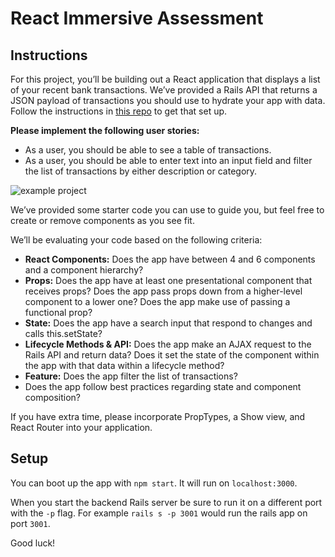 # React Immersive Assessment

## Instructions

For this project, you’ll be building out a React application that displays a list of your recent bank transactions. We’ve provided a Rails API that returns a JSON payload of transactions you should use to hydrate your app with data. Follow the instructions in [this repo](https://github.com/learn-co-curriculum/immersive-assessment-react-backend) to get that set up.

**Please implement the following user stories:**
- As a user, you should be able to see a table of transactions.
- As a user, you should be able to enter text into an input field and filter the list of transactions by either description or category.

![example project](https://s3-us-west-2.amazonaws.com/curriculum-content/web-development/react/react-assessment.gif)

We’ve provided some starter code you can use to guide you, but feel free to create or remove components as you see fit.

We’ll be evaluating your code based on the following criteria:
- **React Components:** Does the app have between 4 and 6 components and a component hierarchy?
- **Props:** Does the app have at least one presentational component that receives props? Does the app pass props down from a higher-level component to a lower one? Does the app make use of passing a functional prop?
- **State:** Does the app have a search input that respond to changes and calls this.setState?
- **Lifecycle Methods & API:** Does the app make an AJAX request to the Rails API and return data? Does it set the state of the component within the app with that data within a lifecycle method?
- **Feature:** Does the app filter the list of transactions?
- Does the app follow best practices regarding state and component composition?

If you have extra time, please incorporate PropTypes, a Show view, and React Router into your application.

## Setup
You can boot up the app with `npm start`. It will run on `localhost:3000`.

When you start the backend Rails server be sure to run it on a different port with the `-p` flag. For example `rails s -p 3001` would run the rails app on port `3001`.

Good luck!
